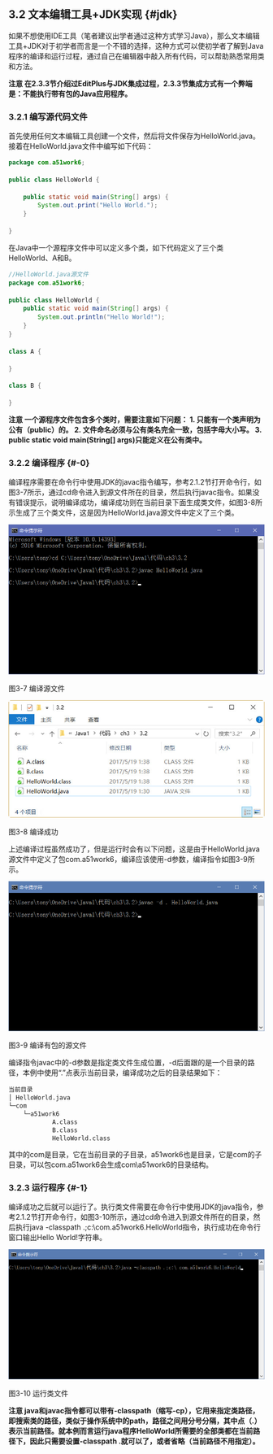 ## 3.2 文本编辑工具+JDK实现 {#jdk}

如果不想使用IDE工具（笔者建议出学者通过这种方式学习Java），那么文本编辑工具+JDK对于初学者而言是一个不错的选择，这种方式可以使初学者了解到Java程序的编译和运行过程，通过自己在编辑器中敲入所有代码，可以帮助熟悉常用类和方法。

**注意 在2.3.3节介绍过EditPlus与JDK集成过程，2.3.3节集成方式有一个弊端是：不能执行带有包的Java应用程序。**

### 3.2.1 编写源代码文件

首先使用任何文本编辑工具创建一个文件，然后将文件保存为HelloWorld.java。接着在HelloWorld.java文件中编写如下代码：

```java
package com.a51work6;

public class HelloWorld {

	public static void main(String[] args) {	
		System.out.print("Hello World."); 
	}

}

```

在Java中一个源程序文件中可以定义多个类，如下代码定义了三个类HelloWorld、A和B。

```java
//HelloWorld.java源文件
package com.a51work6;

public class HelloWorld {
	public static void main(String[] args) {
		System.out.println("Hello World!");
	}
}

class A {
	
}

class B {
	
}
```

**注意 一个源程序文件包含多个类时，需要注意如下问题：
1\. 只能有一个类声明为公有（public）的。
2\. 文件命名必须与公有类名完全一致，包括字母大小写。
3\. public static void main(String[] args)只能定义在公有类中。**

### 3.2.2 编译程序 {#-0}

编译程序需要在命令行中使用JDK的javac指令编写，参考2.1.2节打开命令行，如图3-7所示，通过cd命令进入到源文件所在的目录，然后执行javac指令。如果没有错误提示，说明编译成功，编译成功则在当前目录下面生成类文件，如图3-8所示生成了三个类文件，这是因为HelloWorld.java源文件中定义了三个类。

![3-7](../assets/3-7.jpg)

图3-7 编译源文件

![3-7](../assets/3-8.jpg)

图3-8 编译成功

上述编译过程虽然成功了，但是运行时会有以下问题，这是由于HelloWorld.java源文件中定义了包com.a51work6，编译应该使用-d参数，编译指令如图3-9所示。

![3-9](../assets/3-9.jpg)

图3-9 编译有包的源文件

编译指令javac中的-d参数是指定类文件生成位置，-d后面跟的是一个目录的路径，本例中使用“.”点表示当前目录，编译成功之后的目录结果如下：

```
当前目录
│ HelloWorld.java
└─com
    └─a51work6
            A.class
            B.class
            HelloWorld.class

```

其中的com是目录，它在当前目录的子目录，a51work6也是目录，它是com的子目录，可以包com.a51work6会生成com\a51work6的目录结构。

### 3.2.3 运行程序 {#-1}

编译成功之后就可以运行了。执行类文件需要在命令行中使用JDK的java指令，参考2.1.2节打开命令行，如图3-10所示，通过cd命令进入到源文件所在的目录，然后执行java -classpath .;c:\com.a51work6.HelloWorld指令，执行成功在命令行窗口输出Hello World!字符串。

![3-10](../assets/3-10.jpg)

图3-10 运行类文件

**注意 java和javac指令都可以带有-classpath（缩写-cp），它用来指定类路径，即搜索类的路径，类似于操作系统中的path，路径之间用分号分隔，其中点（.）表示当前路径。就本例而言运行java程序HelloWorld所需要的全部类都在当前路径下，因此只需要设置-classpath .就可以了，或者省略（当前路径不用指定）。**
